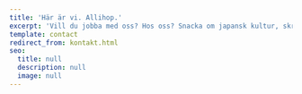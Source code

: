 ```yaml
---
title: 'Här är vi. Allihop.'
excerpt: 'Vill du jobba med oss? Hos oss? Snacka om japansk kultur, skrattgaranti eller världens bästa låt? Det är bara att hojta till. Eller svänga förbi det stora, svarta huset på Slöjdgatan.'
template: contact
redirect_from: kontakt.html
seo:
  title: null
  description: null
  image: null
---
```

